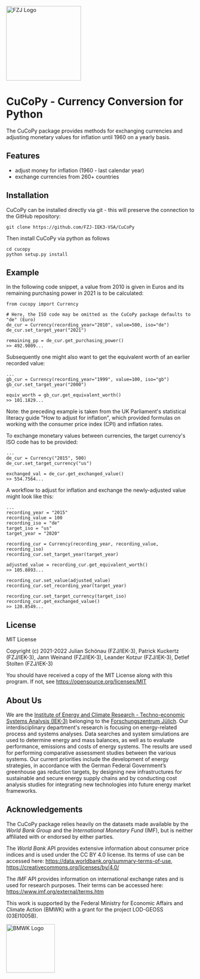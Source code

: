 <a href="https://www.fz-juelich.de/en/iek/iek-3"><img src="https://www.fz-juelich.de/static/media/Logo.2ceb35fc.svg" alt="FZJ Logo" width="200px"></a>

# CuCoPy - Currency Conversion for Python

The CuCoPy package provides methods for exchanging currencies and adjusting monetary values for inflation until 1960 on a yearly basis.

## Features
* adjust money for inflation (1960 - last calendar year)
* exchange currencies from 260+ countries

## Installation
CuCoPy can be installed directly via git - this will preserve the connection to the GitHub repository:

	git clone https://github.com/FZJ-IEK3-VSA/CuCoPy

Then install CuCoPy via python as follows
	
	cd cucopy
	python setup.py install 

## Example	
In the following code snippet, a value from 2010 is given in Euros and its remaining purchasing power in 2021 is to be calculated:

	from cucopy import Currency

	# Here, the ISO code may be omitted as the CuCoPy package defaults to "de" (Euro)
	de_cur = Currency(recording_year="2010", value=500, iso="de")
	de_cur.set_target_year("2021")

	remaining_pp = de_cur.get_purchasing_power()
	>> 492.9009...

Subsequently one might also want to get the equivalent worth of an earlier recorded value:
    
	...
	gb_cur = Currency(recording_year="1999", value=100, iso="gb")
	gb_cur.set_target_year("2000")

	equiv_worth = gb_cur.get_equivalent_worth()
	>> 101.1829...

Note: the preceding example is taken from the UK Parliament's statistical literacy guide "How to adjust for inflation", which provided formulas on working with the consumer price index (CPI) and inflation rates.

To exchange monetary values between currencies, the target currency's ISO code has to be provided:

	...
	de_cur = Currency("2015", 500)
	de_cur.set_target_currency("us")

	exchanged_val = de_cur.get_exchanged_value()
	>> 554.7564...

A workflow to adjust for inflation and exchange the newly-adjusted value might look like this:

	...
	recording_year = "2015"
	recording_value = 100
	recording_iso = "de"
	target_iso = "us"
	target_year = "2020"

	recording_cur = Currency(recording_year, recording_value, recording_iso)
	recording_cur.set_target_year(target_year)

	adjusted_value = recording_cur.get_equivalent_worth()
	>> 105.8093...

	recording_cur.set_value(adjusted_value)
	recording_cur.set_recording_year(target_year)

	recording_cur.set_target_currency(target_iso)
	recording_cur.get_exchanged_value()
	>> 120.8549...

## License

MIT License

Copyright (c) 2021-2022 Julian Schönau (FZJ/IEK-3), Patrick Kuckertz (FZJ/IEK-3), Jann Weinand (FZJ/IEK-3), Leander Kotzur (FZJ/IEK-3), Detlef Stolten (FZJ/IEK-3)

You should have received a copy of the MIT License along with this program.
If not, see https://opensource.org/licenses/MIT

## About Us

We are the [Institute of Energy and Climate Research - Techno-economic Systems Analysis (IEK-3)](https://www.fz-juelich.de/en/iek/iek-3) belonging to the [Forschungszentrum Jülich](https://www.fz-juelich.de/en). Our interdisciplinary department's research is focusing on energy-related process and systems analyses. Data searches and system simulations are used to determine energy and mass balances, as well as to evaluate performance, emissions and costs of energy systems. The results are used for performing comparative assessment studies between the various systems. Our current priorities include the development of energy strategies, in accordance with the German Federal Government’s greenhouse gas reduction targets, by designing new infrastructures for sustainable and secure energy supply chains and by conducting cost analysis studies for integrating new technologies into future energy market frameworks.

## Acknowledgements

The CuCoPy package relies heavily on the datasets made available by the *World Bank Group* and the *International Monetary Fund* (IMF), but is neither affiliated with or endorsed by either parties.

The *World Bank* API provides extensive information about consumer price indices and is used under the CC BY 4.0 license. Its terms of use can be accessed here: https://data.worldbank.org/summary-terms-of-use, https://creativecommons.org/licenses/by/4.0/

The *IMF* API provides information on international exchange rates and is used for research purposes. Their terms can be accessed here: https://www.imf.org/external/terms.htm

This work is supported by the Federal Ministry for Economic Affairs and Climate Action (BMWK) with a grant for the project LOD-GEOSS (03EI1005B).

<a href="https://www.bmwk.de/Navigation/EN/Home/home.html"><img src="https://www.bmwk.de/SiteGlobals/BMWI/StyleBundles/Bilder/bmwi_logo_en.svg?__blob=normal&v=13" alt="BMWK Logo" width="130px"></a>
